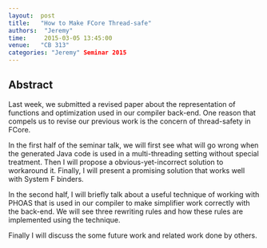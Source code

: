 ```yaml
--- 
layout:  post 
title:   "How to Make FCore Thread-safe"
authors:  "Jeremy"
time:     2015-03-05 13:45:00
venue:   "CB 313"
categories: "Jeremy" Seminar 2015
--- 
```

## Abstract

Last week, we submitted a revised paper about the representation of
functions and optimization used in our compiler back-end. One reason
that compels us to revise our previous work is the concern of
thread-safety in FCore.

In the first half of the seminar talk, we will first see what will go
wrong when the generated Java code is used in a multi-threading
setting without special treatment. Then I will propose a
obvious-yet-incorrect solution to workaround it. Finally, I will
present a promising solution that works well with System F binders.

In the second half, I will briefly talk about a useful technique of
working with PHOAS that is used in our compiler to make simplifier
work correctly with the back-end. We will see three rewriting rules
and how these rules are implemented using the technique.

Finally I will discuss the some future work and related work done by
others.

